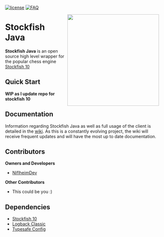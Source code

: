 [license]: https://img.shields.io/badge/License-Apache%202.0-lightgrey.svg?style=flat-square
[FAQ]: https://img.shields.io/badge/Wiki-FAQ-blue.svg?style=flat-square
[![license]](https://github.com/NiflheimDev/Stockfish-Java/tree/master/LICENSE)
[![FAQ]](https://github.com/NiflheimDev/Stockfish-Java/wiki)

<img align="right" src="https://i.imgur.com/BpbjurX.png" height="300" width="300">

# Stockfish Java
**Stockfish Java** is an open source high level wrapper for the popular chess engine [Stockfish 10](https://stockfishchess.org/)

## Quick Start
**WIP as I update repo for stockfish 10**

## Documentation
Information regarding Stockfish Java as well as full usage of the client is detailed in the [wiki](https://github.com/NiflheimDev/Stockfish-Java/wiki). As  this is a constantly evolving project, the wiki will receive frequent updates and will have the most up to date documentation.

## Contributors
**Owners and Developers**
* [NiflheimDev](https://github.com/NiflheimDev)

**Other Contributors**
* This could be you :)

## Dependencies
* [Stockfish 10](https://stockfishchess.org/)
* [Logback Classic](https://logback.qos.ch/)
* [Typesafe Config](https://github.com/lightbend/config)